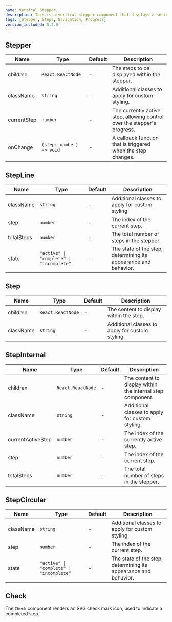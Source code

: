 ```yaml
---
name: Vertical Stepper
description: This is a vertical stepper component that displays a series of steps. It handles the state change and navigation between steps internally and can be controlled by the user. It is designed in such a way that it can used in many different contexts. It is responsive and has a data-state attribute that can be used to show the current state of the step.
tags: [Stepper, Steps, Navigation, Progress]
version_included: 0.2.0
---
```


## Stepper

| Name        | Type                     | Default | Description                                                              |
| ----------- | ------------------------ | ------- | ------------------------------------------------------------------------ |
| children    | `React.ReactNode`        | -       | The steps to be displayed within the stepper.                            |
| className   | `string`                 | -       | Additional classes to apply for custom styling.                          |
| currentStep | `number`                 | -       | The currently active step, allowing control over the stepper's progress. |
| onChange    | `(step: number) => void` | -       | A callback function that is triggered when the step changes.             |

## StepLine

| Name       | Type                                     | Default | Description                                                     |
| ---------- | ---------------------------------------- | ------- | --------------------------------------------------------------- |
| className  | `string`                                 | -       | Additional classes to apply for custom styling.                 |
| step       | `number`                                 | -       | The index of the current step.                                  |
| totalSteps | `number`                                 | -       | The total number of steps in the stepper.                       |
| state      | `"active" \| "complete" \| "incomplete"` | -       | The state of the step, determining its appearance and behavior. |

## Step

| Name      | Type              | Default | Description                                     |
| --------- | ----------------- | ------- | ----------------------------------------------- |
| children  | `React.ReactNode` | -       | The content to display within the step.         |
| className | `string`          | -       | Additional classes to apply for custom styling. |

## StepInternal

| Name              | Type              | Default | Description                                                |
| ----------------- | ----------------- | ------- | ---------------------------------------------------------- |
| children          | `React.ReactNode` | -       | The content to display within the internal step component. |
| className         | `string`          | -       | Additional classes to apply for custom styling.            |
| currentActiveStep | `number`          | -       | The index of the currently active step.                    |
| step              | `number`          | -       | The index of the current step.                             |
| totalSteps        | `number`          | -       | The total number of steps in the stepper.                  |

## StepCircular

| Name      | Type                                     | Default | Description                                                     |
| --------- | ---------------------------------------- | ------- | --------------------------------------------------------------- |
| className | `string`                                 | -       | Additional classes to apply for custom styling.                 |
| step      | `number`                                 | -       | The index of the current step.                                  |
| state     | `"active" \| "complete" \| "incomplete"` | -       | The state of the step, determining its appearance and behavior. |

## Check

The `Check` component renders an SVG check mark icon, used to indicate a completed step.
